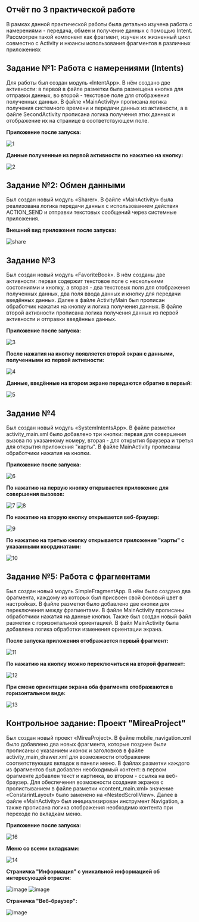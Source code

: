 Отчёт по 3 практической работе
----
В рамках данной практической работы была детально изучена работа с намерениями - передача, обмен и получение данных с помощью Intent. Рассмотрен такой компонент как фрагмент, изучен их жизненный цикл совместно с Activity и нюансы использования фрагментов в различных приложениях

Задание №1: Работа с намерениями (Intents)
---
Для работы был создан модуль «IntentApp». В нём создано две активности: в первой в файле разметки была размещена кнопка для отправки данных, во второй - текстовое поле для отображения полученных данных. В файле «MainActivity» прописана логика получения системного времени и передачи данных из активности, а в файле SecondActivity прописана логика получения этих данных и отображение их на странице в соответствующем поле.

**Приложение после запуска:**

![1](https://github.com/user-attachments/assets/6bf556d6-06eb-482c-b708-5c71a405962d)

**Данные полученные из первой активности по нажатию на кнопку:**

![2](https://github.com/user-attachments/assets/e51af8f6-f10d-4c8b-838a-4cfc40cf327e)

Задание №2: Обмен данными
-----
Был создан новый модуль «Sharer». В файле «MainActivity» была реализована логика передачи данных с использованием действия ACTION_SEND и отправки текстовых сообщений через системные приложения.

**Внешний вид приложения после запуска:**

![share](https://github.com/user-attachments/assets/f41c3134-efd3-4bc3-9ebd-97127ec903e3)

Задание №3
----
Был создан новый модуль «FavoriteBook». В нём созданы две активности: первая содержит текстовое поле с несколькими состояниями и кнопку, а вторая - два текстовых поля для отображения полученных данных, два поля ввода данных и кнопку для передачи введённых данных. Далее в файле ActivityMain был прописан обработчик нажатия на кнопку и логика получения данных. В файле второй активности прописана логика получения данных из первой активности и отправки введённых данных.

**Приложение после запуска:**

![3](https://github.com/user-attachments/assets/b01070f9-b26b-4d86-b22f-7ebdf3cb5fe7)

**После нажатия на кнопку появляется второй экран с данными, полученными из первой активности:**

![4](https://github.com/user-attachments/assets/71d7f8fd-c5b2-45a0-abb5-4d0d4cb67c92)

**Данные, введённые на втором экране передаются обратно в первый:**

![5](https://github.com/user-attachments/assets/fed46981-ce13-4f3a-b295-eef338e3309c)

Задание №4
----
Был создан новый модуль «SystemIntentsApp». В файле разметки activity_main.xml было добавлено три кнопки: первая для совершения вызова по указанному номеру, вторая - для открытия браузера и третья для открытия приложения "карты". В файле MainActivity прописаны обработчики нажатия на кнопки.

**Приложение после запуска:**

![6](https://github.com/user-attachments/assets/394ae18d-7154-44f2-a75a-7ef65b5773d6)

**По нажатию на первую кнопку открывается приложение для совершения вызовов:**

![7](https://github.com/user-attachments/assets/b10fa452-3f81-475d-baa7-13fe2d940f11)
![8](https://github.com/user-attachments/assets/5291996d-a4d8-4e24-a275-dce39179cbd6)

**По нажатию на вторую кнопку открывается веб-браузер:**

![9](https://github.com/user-attachments/assets/0fbf160c-5181-42ab-866d-a151ae171136)

**По нажатию на третью кнопку открывается приложение "карты" с указанными координатами:**

![10](https://github.com/user-attachments/assets/286cb735-75af-429b-86f1-ea19ba9651bc)

Задание №5: Работа с фрагментами
-----
Был создан новый модуль SimpleFragmentApp. В нём было создано два фрагмента, каждому из которых был присвоен свой фоновый цвет в настройках. В файле разметки было добавлено две кнопки для переключения между фрагментами. В файле MainActivity прописаны обработчики нажатия на данные кнопки. Также был создан новый файл разметки с горизонтальной ориентацией. В файл MainActivity была добавлена логика обработки изменения ориентации экрана. 

**После запуска приложения отображается первый фрагмент:**

![11](https://github.com/user-attachments/assets/8259554f-d919-48af-b263-c5d007ee6492)

**По нажатию на кнопку можно переключиться на второй фрагмент:**

![12](https://github.com/user-attachments/assets/07caaad7-2be9-4c0d-b907-5e80b4f1b696)

**При смене ориентации экрана оба фрагмента отображаются в горизонтальном виде:**

![13](https://github.com/user-attachments/assets/2f65e3ee-935f-40d2-b425-b9cb3071476f)

Контрольное задание: Проект "MireaProject"
-----
Был создан новый проект «MireaProject». В файле mobile_navigation.xml было добавлено два новых фрагмента, которые позднее были прописаны с указанием иконок и заголовков в файле activity_main_drawer.xml для возможности отображения соответствующих вкладок в панели меню. В файлах разметки каждого из фрагментов был добавлен необходимый контент: в первом фрагменте добавлен текст и картинка, во втором - ссылка на веб-браузер. 
Для обеспечения возможности создания экранов с пролистыванием в файле разметки «content_main.xml» значение «ConstarintLayout» было заменено на «NestedScrollView». Далее в файле «MainActivity» был инициализирован инструмент Navigation, а также прописана логика отображения необходимо контента при переходе по вкладкам меню.

**Приложение после запуска:**

![16](https://github.com/user-attachments/assets/ab8e0fb8-050b-4250-a7ec-f89760da3661)

**Меню со всеми вкладками:**

![14](https://github.com/user-attachments/assets/18526d6f-359c-4b71-bad2-05d8a2d322ef)

**Страничка "Информация" с уникальной информацией об интересующей отрасли:**

![image](https://github.com/user-attachments/assets/f4d35886-4fd2-49c9-9c5a-04932a618fdd)
![image](https://github.com/user-attachments/assets/8149ef33-a6ba-41be-97b6-837a214d8a50)

**Страничка "Веб-браузер":**

![image](https://github.com/user-attachments/assets/3b2a1cd2-cdd6-4d7b-b1f6-cb52de01953a)



